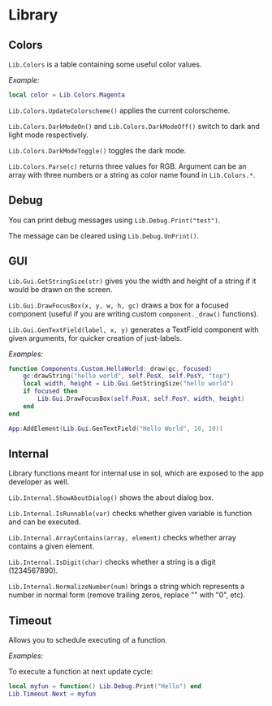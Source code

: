 
# Library

## Colors

`Lib.Colors` is a table containing some useful color values.

*Example:*

```lua
local color = Lib.Colors.Magenta
```

`Lib.Colors.UpdateColorscheme()` applies the current colorscheme.

`Lib.Colors.DarkModeOn()` and `Lib.Colors.DarkModeOff()` switch to dark and light mode respectively.

`Lib.Colors.DarkModeToggle()` toggles the dark mode.

`Lib.Colors.Parse(c)` returns three values for RGB. Argument can be an array with three numbers or a string as color name found in `Lib.Colors.*`.

## Debug

You can print debug messages using `Lib.Debug.Print("test")`.

The message can be cleared using `Lib.Debug.UnPrint()`.

## GUI

`Lib.Gui.GetStringSize(str)` gives you the width and height of a string if it would be drawn on the screen.

`Lib.Gui.DrawFocusBox(x, y, w, h, gc)` draws a box for a focused component (useful if you are writing custom `component._draw()` functions).

`Lib.Gui.GenTextField(label, x, y)` generates a TextField component with given arguments, for quicker creation of just-labels.

*Examples:*

```lua
function Components.Custom.HelloWorld:_draw(gc, focused)
    gc:drawString("hello world", self.PosX, self.PosY, "top")
    local width, height = Lib.Gui.GetStringSize("hello world")
    if focused then
        Lib.Gui.DrawFocusBox(self.PosX, self.PosY, width, height)
    end
end
```

```lua
App:AddElement(Lib.Gui.GenTextField("Hello World", 10, 10))
```

## Internal

Library functions meant for internal use in sol, which are exposed to the app developer as well.

`Lib.Internal.ShowAboutDialog()` shows the about dialog box.

`Lib.Internal.IsRunnable(var)` checks whether given variable is function and can be executed.

`Lib.Internal.ArrayContains(array, element)` checks whether array contains a given element.

`Lib.Internal.IsDigit(char)` checks whether a string is a digit (1234567890).

`Lib.Internal.NormalizeNumber(num)` brings a string which represents a number in normal form (remove trailing zeros, replace "" with "0", etc).

## Timeout

Allows you to schedule executing of a function.

*Examples:*

To execute a function at next update cycle:

```lua
local myfun = function() Lib.Debug.Print("Hello") end
Lib.Timeout.Next = myfun
```
